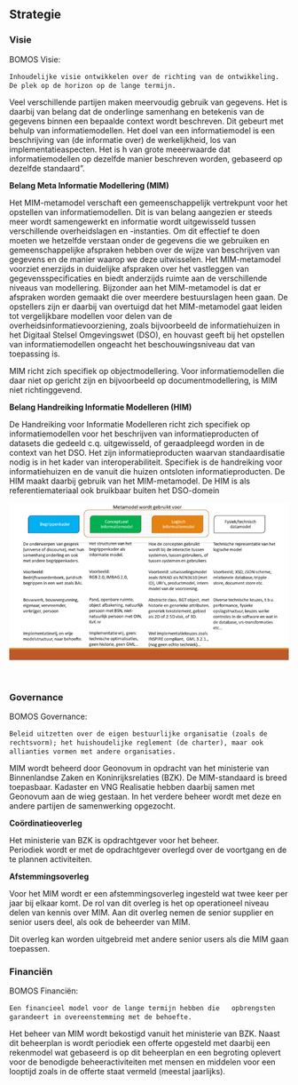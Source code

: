 ##	Strategie

### Visie

<div class='note'>
    BOMOS  Visie: 
    
    Inhoudelijke visie ontwikkelen over de richting van de ontwikkeling. De plek op de horizon op de lange termijn.
</div>


Veel verschillende partijen maken meervoudig gebruik van gegevens. Het is daarbij van belang dat de onderlinge samenhang en betekenis van de gegevens binnen een bepaalde context wordt beschreven. Dit gebeurt met behulp van informatiemodellen. Het doel van een informatiemodel is een beschrijving van (de informatie over) de werkelijkheid, los van implementatieaspecten. Het  is h  van grote meeerwaarde dat informatiemodellen op dezelfde manier beschreven worden, gebaseerd op dezelfde standaard”.

**Belang Meta Informatie Modellering (MIM)**

Het MIM-metamodel verschaft een gemeenschappelijk vertrekpunt voor het opstellen van informatiemodellen. Dit is van belang aangezien er steeds meer wordt samengewerkt en informatie wordt uitgewisseld tussen verschillende overheidslagen en -instanties. Om dit effectief te doen moeten we hetzelfde verstaan onder de gegevens die we gebruiken en gemeenschappelijke afspraken hebben over de wijze van beschrijven van gegevens en de manier waarop we deze uitwisselen. Het MIM-metamodel voorziet enerzijds in duidelijke afspraken over het vastleggen van gegevensspecificaties en biedt anderzijds ruimte aan de verschillende niveaus van modellering. Bijzonder aan het MIM-metamodel is dat er afspraken worden gemaakt die over meerdere bestuurslagen heen gaan. De opstellers zijn er daarbij van overtuigd dat het MIM-metamodel gaat leiden tot vergelijkbare modellen voor delen van de overheidsinformatievoorziening, zoals bijvoorbeeld de informatiehuizen in het Digitaal Stelsel Omgevingswet (DSO), en houvast geeft bij het opstellen van informatiemodellen ongeacht het beschouwingsniveau dat van toepassing is.

MIM richt zich specifiek op objectmodellering. Voor informatiemodellen die daar niet op gericht zijn en bijvoorbeeld op documentmodellering, is MIM niet richtinggevend.

**Belang Handreiking Informatie Modelleren (HIM)**

De Handreiking voor Informatie Modelleren richt zich specifiek op informatiemodellen voor het beschrijven van informatieproducten of datasets die gedeeld c.q. uitgewisseld, of geraadpleegd worden in de context van het DSO. Het zijn informatieproducten waarvan standaardisatie nodig is in het kader van interoperabiliteit. Specifiek is de handreiking voor informatiehuizen en de vanuit die huizen ontsloten informatieproducten. De HIM maakt daarbij gebruik van het MIM-metamodel. 
De HIM is als referentiemateriaal ook bruikbaar buiten het DSO-domein 


![Toepassing MIM](media/Toepassing_MIM.png)
 
 

###	Governance

<div class='note'>
    BOMOS Governance: 
    
    Beleid uitzetten over de eigen bestuurlijke organisatie (zoals de rechtsvorm); het huishoudelijke reglement (de charter), maar ook allianties vormen met andere organisaties.
</div>



MIM wordt beheerd door Geonovum in opdracht van het ministerie van Binnenlandse Zaken en Koninrijksrelaties (BZK). De MIM-standaard is breed toepasbaar. Kadaster en VNG Realisatie hebben daarbij samen met Geonovum aan de wieg gestaan. In het verdere beheer wordt met deze en andere partijen de samenwerking opgezocht.

**Coördinatieoverleg**

Het ministerie van BZK is opdrachtgever voor het beheer.  
Periodiek wordt er met de opdrachtgever overlegd over de voortgang en de te plannen activiteiten.




**Afstemmingsoverleg**

Voor het MIM wordt er een afstemmingsoverleg ingesteld wat twee keer per jaar bij elkaar komt.  De rol van dit overleg is het op operationeel niveau delen van kennis over MIM.
Aan dit overleg nemen de senior supplier en senior users deel, als ook de beheerder van MIM. 

Dit overleg kan worden uitgebreid met andere senior users als die MIM gaan toepassen.


### Financiën

<div class='note'>
    BOMOS Financiën: 
    
    Een financieel model voor de lange termijn hebben die   opbrengsten garandeert in overeenstemming met de behoefte.
</div>


Het  beheer van MIM wordt bekostigd vanuit het ministerie van BZK. 
Naast dit beheerplan is wordt periodiek een offerte opgesteld met daarbij een rekenmodel wat gebaseerd is op dit beheerplan en een begroting oplevert voor de benodigde beheeractiviteiten met mensen en middelen voor een looptijd zoals in de offerte staat vermeld (meestal jaarlijks).
